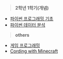> **2학년 1학기(개념)**
- [파이썬 프로그래밍 기초](https://codingalzi.github.io/pybook/intro.html)
- [파이썬 데이터 분석](https://codingalzi.github.io/datapy/intro.html)


> **others**
- [게임 프로그래밍](https://inventwithpython.com/invent4thed/chapter0.html)
- [Cording with Minecraft](https://turtleappstore.com/book/)
